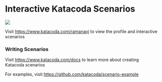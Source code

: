 # Interactive Katacoda Scenarios

[![](http://shields.katacoda.com/katacoda/ramanavj/count.svg)](https://www.katacoda.com/ramanavj "Get your profile on Katacoda.com")

Visit https://www.katacoda.com/ramanavj to view the profile and interactive scenarios

### Writing Scenarios
Visit https://www.katacoda.com/docs to learn more about creating Katacoda scenarios

For examples, visit https://github.com/katacoda/scenario-example
